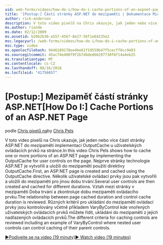 ```yaml
---
uid: web-forms/videos/how-do-i/how-do-i-cache-portions-of-an-aspnet-page
title: '[Postup:] Částí stránky ASP.NET do mezipaměti | Dokumentace Microsoftu'
author: rick-anderson
description: V toto video pixelů na Chris ukazuje, jak jeden nebo více částí stránky ASP.NET do mezipaměti implementací OutputCache u uživatelských ovládacích prvků na stránce. Nejprve je potřeba...
ms.author: riande
ms.date: 02/12/2009
ms.assetid: b20b2b30-a557-4567-8e27-56f1e04235e2
msc.legacyurl: /web-forms/videos/how-do-i/how-do-i-cache-portions-of-an-aspnet-page
msc.type: video
ms.openlocfilehash: 9446109178ee4be61f19559b47f5cecff8cc9483
ms.sourcegitcommit: 45ac74e400f9f2b7dbded66297730f6f14a4eb25
ms.translationtype: MT
ms.contentlocale: cs-CZ
ms.lasthandoff: 08/16/2018
ms.locfileid: "41756657"
---
```

<a name="how-do-i-cache-portions-of-an-aspnet-page"></a><span data-ttu-id="e1d35-104">[Postup:] Mezipaměť částí stránky ASP.NET</span><span class="sxs-lookup"><span data-stu-id="e1d35-104">[How Do I:] Cache Portions of an ASP.NET Page</span></span>
====================
<span data-ttu-id="e1d35-105">podle [Chris pixelů na](https://twitter.com/chrispels)</span><span class="sxs-lookup"><span data-stu-id="e1d35-105">by [Chris Pels](https://twitter.com/chrispels)</span></span>

<span data-ttu-id="e1d35-106">V toto video pixelů na Chris ukazuje, jak jeden nebo více částí stránky ASP.NET do mezipaměti implementací OutputCache u uživatelských ovládacích prvků na stránce.</span><span class="sxs-lookup"><span data-stu-id="e1d35-106">In this video Chris Pels shows how to cache one or more portions of an ASP.NET page by implementing the OutputCache for user controls on the page.</span></span> <span data-ttu-id="e1d35-107">Nejprve stránky technologie ASP.NET je vytvořili a uložili do mezipaměti použití direktivy OutputCache.</span><span class="sxs-lookup"><span data-stu-id="e1d35-107">First, an ASP.NET page is created and cached using the OutputCache directive.</span></span> <span data-ttu-id="e1d35-108">Několik uživatelské ovládací prvky jsou pak vytvořili a uložili do mezipaměti pro jinou dobu trvání.</span><span class="sxs-lookup"><span data-stu-id="e1d35-108">Several user controls are then created and cached for different durations.</span></span> <span data-ttu-id="e1d35-109">Vztah mezi stránky v mezipaměti Doba trvání a zkontroluje dobu mezipaměti ovládacího prvku.</span><span class="sxs-lookup"><span data-stu-id="e1d35-109">The relationship between page cached duration and control cache duration is reviewed.</span></span> <span data-ttu-id="e1d35-110">Různých kritérií pro ukládání do mezipaměti ovládací prvky jsou kontrolovány včetně příkladem VaryByControl kde vnořených uživatelských ovládacích prvků můžete řídit, ukládání do mezipaměti z jejich nadřazených ovládacích prvků.</span><span class="sxs-lookup"><span data-stu-id="e1d35-110">The different criteria for caching controls are reviewed including an example of VaryByControl where nested user controls can control caching of their parent controls.</span></span>

[<span data-ttu-id="e1d35-111">&#9654;Podívejte se na video (19 minuty)</span><span class="sxs-lookup"><span data-stu-id="e1d35-111">&#9654; Watch video (19 minutes)</span></span>](https://channel9.msdn.com/Blogs/ASP-NET-Site-Videos/how-do-i-cache-portions-of-an-aspnet-page)
